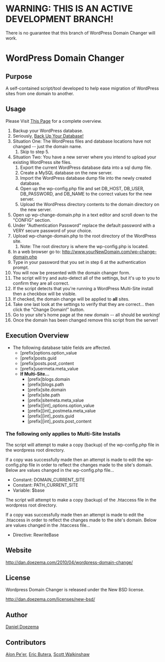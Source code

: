 # WARNING: THIS IS AN ACTIVE DEVELOPMENT BRANCH!
There is no guarantee that this branch of WordPress Domain Changer will work.

# WordPress Domain Changer

## Purpose

A self-contained script/tool developed to help ease migration of WordPress sites from one domain to another.

## Usage

Please Visit [This Page](http://dan.doezema.com/2010/04/wordpress-domain-change/) for a complete overview.

1. Backup your WordPress database.
2. Seriously, [Back Up Your Database!](http://codex.wordpress.org/Backing_Up_Your_Database)
3. Situation One: The WordPress files and database locations have not changed -- just the domain name.
   1. Skip to step 5.
4. Situation Two: You have a new server where you intend to upload your existing WordPress site files.
   1. Export the current WordPress database data into a sql dump file.
   2. Create a MySQL database on the new server.
   3. Import the WordPress database dump file into the newly created database.
   4. Open up the wp-config.php file and set DB\_HOST, DB\_USER, DB\_PASSWORD, and DB\_NAME to the correct values for the new server.
   5. Upload the WordPress directory contents to the domain directory on the new server.
5. Open up wp-change-domain.php in a text editor and scroll down to the "CONFIG" section.
6. Under "Authentication Password" replace the default password with a VERY secure password of your choice.
7. Upload wp-change-domain.php to the root directory of the WordPress site.
   1. Note: The root directory is where the wp-config.php is located.
8. In a web browser go to: http://www.yourNewDomain.com/wp-change-domain.php
9. Type in your password that you set in step 6 at the authentication prompt.
10. You will now be presented with the domain changer form.
   1. The script will try and auto-detect all of the settings, but it's up to you to confirm they are all correct.
11. If the script detects that you're running a WordPress Multi-Site install then a checkbox will be visible.
   1. If checked, the domain change will be applied to **all** sites.
12. Take one last look at the settings to verify that they are correct... then click the "Change Domain!" button.
13. Go to your site's home page at the new domain -- all should be working!
14. Once the domain has been changed remove this script from the server!

## Execution Overview

* The following database table fields are affected.
   * [prefix]options.option\_value
   * [prefix]posts.guid
   * [prefix]posts.post\_content
   * [prefix]usermeta.meta\_value
   * **If Multi-Site...** 
      * [prefix]blogs.domain
      * [prefix]blogs.path
      * [prefix]site.domain
      * [prefix]site.path
      * [prefix]sitemeta.meta\_value
      * [prefix][int]\_options.option\_value
      * [prefix][int]\_postmeta.meta\_value
      * [prefix][int]\_posts.guid
      * [prefix][int]\_posts.post\_content
      
### The following only applies to Multi-Site Installs

The script will attempt to make a copy (backup) of the wp-config.php file in the wordpress root directory. 

If a copy was successfully made then an attempt is made to edit the wp-config.php file in order to reflect the changes made to the site's domain. Below are values changed in the wp-config.php file...

* Constant: DOMAIN\_CURRENT\_SITE
* Constant: PATH\_CURRENT\_SITE
* Variable: $base
    
The script will attempt to make a copy (backup) of the .htaccess file in the wordpress root directory. 

If a copy was successfully made then an attempt is made to edit the .htaccess in order to reflect the changes made to the site's domain. Below are values changed in the .htaccess file...

* Directive: RewriteBase

## Website

http://dan.doezema.com/2010/04/wordpress-domain-change/

## License

Wordpress Domain Changer is released under the New BSD license.

http://dan.doezema.com/licenses/new-bsd/

## Author

[Daniel Doezema](http://dan.doezema.com)

## Contributors 

[Alon Pe'er](http://alonpeer.com), [Eric Butera](http://ericbutera.us), [Scott Walkinshaw](http://www.scottwalkinshaw.com)